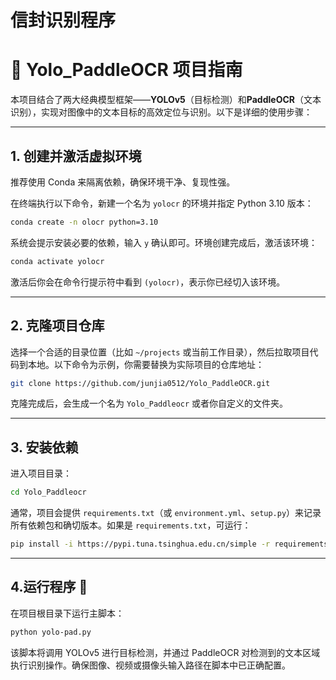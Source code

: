 # 信封识别程序

# 🎯 Yolo_PaddleOCR 项目指南

本项目结合了两大经典模型框架——**YOLOv5**（目标检测）和**PaddleOCR**（文本识别），实现对图像中的文本目标的高效定位与识别。以下是详细的使用步骤：

---

## 1. 创建并激活虚拟环境

推荐使用 Conda 来隔离依赖，确保环境干净、复现性强。

在终端执行以下命令，新建一个名为 `yolocr` 的环境并指定 Python 3.10 版本：

```bash
conda create -n olocr python=3.10
```

系统会提示安装必要的依赖，输入 `y` 确认即可。环境创建完成后，激活该环境：

```bash
conda activate yolocr
```

激活后你会在命令行提示符中看到 `(yolocr)`，表示你已经切入该环境。

---

## 2. 克隆项目仓库

选择一个合适的目录位置（比如 `~/projects` 或当前工作目录），然后拉取项目代码到本地。以下命令为示例，你需要替换为实际项目的仓库地址：

```bash
git clone https://github.com/junjia0512/Yolo_PaddleOCR.git
```

克隆完成后，会生成一个名为 `Yolo_Paddleocr` 或者你自定义的文件夹。

---

## 3. 安装依赖

进入项目目录：

```bash
cd Yolo_Paddleocr
```

通常，项目会提供 `requirements.txt`（或 `environment.yml`、`setup.py`）来记录所有依赖包和确切版本。如果是 `requirements.txt`，可运行：

```bash
pip install -i https://pypi.tuna.tsinghua.edu.cn/simple -r requirements.txt
```

---

## 4.运行程序 🚀

在项目根目录下运行主脚本：

```bash
python yolo-pad.py
```

该脚本将调用 YOLOv5 进行目标检测，并通过 PaddleOCR 对检测到的文本区域执行识别操作。确保图像、视频或摄像头输入路径在脚本中已正确配置。